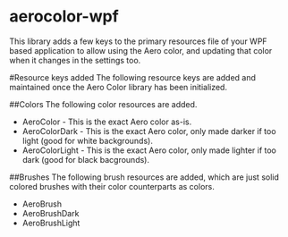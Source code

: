 aerocolor-wpf
=============

This library adds a few keys to the primary resources file of your WPF based application to allow using the Aero color, and updating that color when it changes in the settings too.

#Resource keys added
The following resource keys are added and maintained once the Aero Color library has been initialized.

##Colors
The following color resources are added.
* AeroColor - This is the exact Aero color as-is.
* AeroColorDark - This is the exact Aero color, only made darker if too light (good for white backgrounds).
* AeroColorLight - This is the exact Aero color, only made lighter if too dark (good for black bacgrounds).

##Brushes
The following brush resources are added, which are just solid colored brushes with their color counterparts as colors.
* AeroBrush
* AeroBrushDark
* AeroBrushLight
